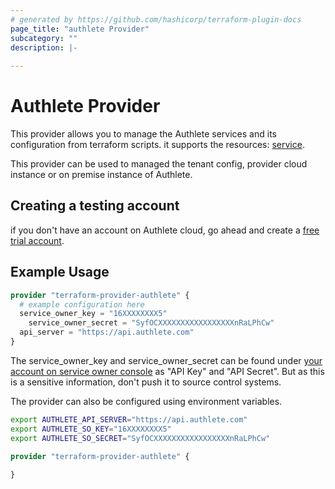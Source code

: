 ```yaml
---
# generated by https://github.com/hashicorp/terraform-plugin-docs
page_title: "authlete Provider"
subcategory: ""
description: |-
  
---
```


# Authlete Provider

This provider allows you to manage the Authlete services and its configuration from terraform scripts. it supports the resources: [service](docs/resources/service.md).

This provider can be used to managed the tenant config, provider cloud instance or on premise instance of Authlete.

## Creating a testing account

if you don't have an account on Authlete cloud, go ahead and create a [free trial account](https://so.authlete.com/accounts/signup).


## Example Usage

```terraform
provider "terraform-provider-authlete" {
  # example configuration here
  service_owner_key = "16XXXXXXXX5"
	service_owner_secret = "SyfOCXXXXXXXXXXXXXXXXXnRaLPhCw" 
  api_server = "https://api.authlete.com"
}
```

The service_owner_key and service_owner_secret can be found under [your account on service owner console](https://so.authlete.com/profile?locale=en) as "API Key" and "API Secret". But as this is a sensitive information, don't push it to source control systems.

The provider can also be configured using environment variables. 

```bash
export AUTHLETE_API_SERVER="https://api.authlete.com"
export AUTHLETE_SO_KEY="16XXXXXXXX5"
export AUTHLETE_SO_SECRET="SyfOCXXXXXXXXXXXXXXXXXnRaLPhCw"
```

```terraform
provider "terraform-provider-authlete" {
  
}
```
